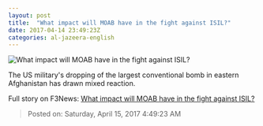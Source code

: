 ```yaml
---
layout: post
title:  "What impact will MOAB have in the fight against ISIL?"
date: 2017-04-14 23:49:23Z
categories: al-jazeera-english
---
```


![What impact will MOAB have in the fight against ISIL?](http://www.aljazeera.com/mritems/Images/2017/4/14/b7965228c67b40d6aed695dd6ce80a57_18.jpg)

The US military's dropping of the largest conventional bomb in eastern Afghanistan has drawn mixed reaction.


Full story on F3News: [What impact will MOAB have in the fight against ISIL?](http://www.f3nws.com/n/PrthKD)

> Posted on: Saturday, April 15, 2017 4:49:23 AM
